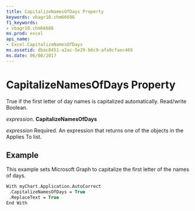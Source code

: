 ```yaml
---
title: CapitalizeNamesOfDays Property
keywords: vbagr10.chm66686
f1_keywords:
- vbagr10.chm66686
ms.prod: excel
api_name:
- Excel.CapitalizeNamesOfDays
ms.assetid: dbac8451-a2ac-5e29-b6c9-afa9cfaec469
ms.date: 06/08/2017
---
```



# CapitalizeNamesOfDays Property

True if the first letter of day names is capitalized automatically. Read/write Boolean.

 _expression_. **CapitalizeNamesOfDays**

 _expression_ Required. An expression that returns one of the objects in the Applies To list.


## Example

This example sets Microsoft Graph to capitalize the first letter of the names of days.


```vb
With myChart.Application.AutoCorrect 
 .CapitalizeNamesOfDays = True 
 .ReplaceText = True 
End With
```



